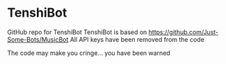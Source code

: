 # TenshiBot
GitHub repo for TenshiBot
TenshiBot is based on https://github.com/Just-Some-Bots/MusicBot
All API keys have been removed from the code

The code may make you cringe... you have been warned
